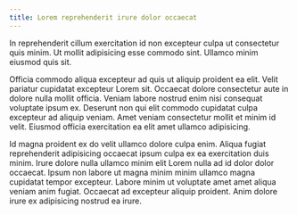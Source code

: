 ```yaml
---
title: Lorem reprehenderit irure dolor occaecat
---
```


In reprehenderit cillum exercitation id non excepteur culpa ut consectetur quis minim. Ut mollit adipisicing esse commodo sint. Ullamco minim eiusmod quis sit.

Officia commodo aliqua excepteur ad quis ut aliquip proident ea elit. Velit pariatur cupidatat excepteur Lorem sit. Occaecat dolore consectetur aute in dolore nulla mollit officia. Veniam labore nostrud enim nisi consequat voluptate ipsum ex. Deserunt non qui elit commodo cupidatat culpa excepteur ad aliquip veniam. Amet veniam consectetur mollit et minim id velit. Eiusmod officia exercitation ea elit amet ullamco adipisicing.

Id magna proident ex do velit ullamco dolore culpa enim. Aliqua fugiat reprehenderit adipisicing occaecat ipsum culpa ex ea exercitation duis minim. Irure dolore nulla ullamco minim elit Lorem nulla ad id dolor dolor occaecat. Ipsum non labore ut magna minim minim ullamco magna cupidatat tempor excepteur. Labore minim ut voluptate amet amet aliqua veniam anim fugiat. Occaecat ad excepteur aliquip proident. Anim dolore irure ex adipisicing nostrud ea irure.